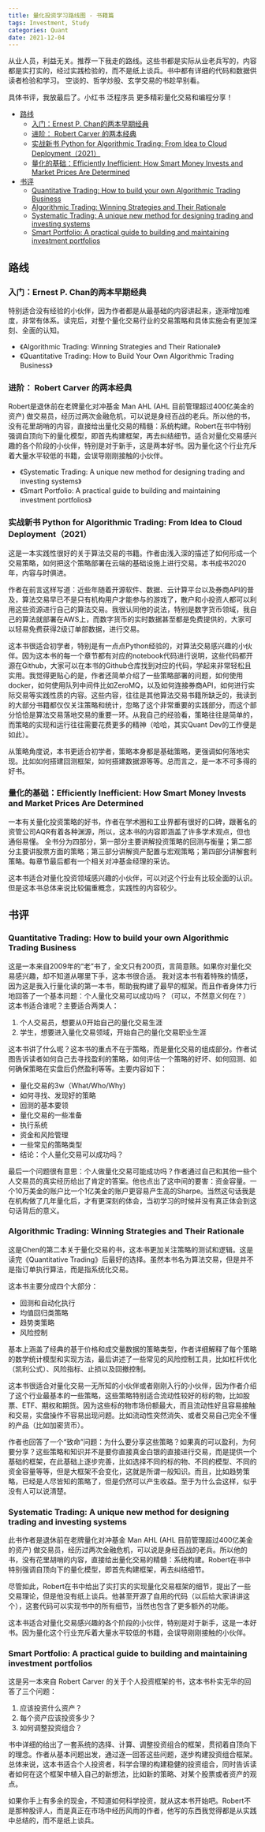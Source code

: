 ```yaml
---
title: 量化投资学习路线图 - 书籍篇
tags: Investment, Study
categories: Quant
date: 2021-12-04
---
```


从业人员，利益无关。推荐一下我走的路线。这些书都是实际从业老兵写的，内容都是实打实的，经过实践检验的，而不是纸上谈兵。书中都有详细的代码和数据供读者检验和学习。
空谈的、哲学炒股、玄学交易的书趁早别看。

具体书评，我放最后了。小红书  泛程序员  更多精彩量化交易和编程分享！

- [路线](#路线)
  - [入门：Ernest P. Chan的两本早期经典](#入门ernest-p-chan的两本早期经典)
  - [进阶： Robert Carver 的两本经典](#进阶-robert-carver-的两本经典)
  - [实战新书 Python for Algorithmic Trading: From Idea to Cloud Deployment（2021）](#实战新书-python-for-algorithmic-trading-from-idea-to-cloud-deployment2021)
  - [量化的基础：Efficiently Inefficient: How Smart Money Invests and Market Prices Are Determined](#量化的基础efficiently-inefficient-how-smart-money-invests-and-market-prices-are-determined)
- [书评](#书评)
  - [Quantitative Trading: How to build your own Algorithmic Trading Business](#quantitative-trading-how-to-build-your-own-algorithmic-trading-business)
  - [Algorithmic Trading: Winning Strategies and Their Rationale](#algorithmic-trading-winning-strategies-and-their-rationale)
  - [Systematic Trading: A unique new method for designing trading and investing systems](#systematic-trading-a-unique-new-method-for-designing-trading-and-investing-systems)
  - [Smart Portfolio: A practical guide to building and maintaining investment portfolios](#smart-portfolio-a-practical-guide-to-building-and-maintaining-investment-portfolios)

## 路线

### 入门：Ernest P. Chan的两本早期经典

特别适合没有经验的小伙伴，因为作者都是从最基础的内容讲起来，逐渐增加难度，非常有体系。读完后，对整个量化交易行业的交易策略和具体实施会有更加深刻、全面的认知。

- 《Algorithmic Trading: Winning Strategies and Their Rationale》
- 《Quantitative Trading: How to Build Your Own Algorithmic Trading Business》

### 进阶： Robert Carver 的两本经典

Robert是退休前在老牌量化对冲基金 Man AHL (AHL 目前管理超过400亿美金的资产) 做交易员，经历过两次金融危机，可以说是身经百战的老兵。所以他的书，没有花里胡哨的内容，直接给出量化交易的精髓：系统构建。Robert在书中特别强调自顶向下的量化模型，即首先构建框架，再去纠结细节。适合对量化交易感兴趣的各个阶段的小伙伴，特别是对于新手，这是两本好书。因为量化这个行业充斥着大量水平较低的书籍，会误导刚刚接触的小伙伴。

- 《Systematic Trading: A unique new method for designing trading and investing systems》
- 《Smart Portfolio: A practical guide to building and maintaining investment portfolios》

### 实战新书 Python for Algorithmic Trading: From Idea to Cloud Deployment（2021）

这是一本实践性很好的关于算法交易的书籍。作者由浅入深的描述了如何形成一个交易策略，如何把这个策略部署在云端的基础设施上进行交易。本书成书2020年，内容与时俱进。

作者在前言这样写道：近些年随着开源软件、数据、云计算平台以及券商API的普及，算法交易早已不是只有机构用户才能参与的游戏了，散户和小投资人都可以利用这些资源进行自己的算法交易。我很认同他的说法，特别是数字货币领域，我自己的算法就部署在AWS上，而数字货币的实时数据甚至都是免费提供的，大家可以轻易免费获得2级订单部数据，进行交易。

这本书很适合初学者，特别是有一点点Python经验的，对算法交易感兴趣的小伙伴。因为这本书的每一个章节都有对应的notebook代码进行说明，这些代码都开源在Github，大家可以在本书的Github仓库找到对应的代码，学起来非常轻松且实用。我觉得更贴心的是，作者还简单介绍了一些策略部署的问题，如何使用docker，如何使用队列中间件比如ZeroMQ，以及如何连接券商API，如何进行实际交易等实践性质的内容。这些内容，往往是其他算法交易书籍所缺乏的，我读到的大部分书籍都仅仅关注策略和统计，忽略了这个非常重要的实践部分，而这个部分恰恰是算法交易落地交易的重要一环。从我自己的经验看，策略往往是简单的，而策略的实现和运行往往需要花费更多的精神（哈哈，其实Quant Dev的工作便是如此）。

从策略角度说，本书更适合初学者，策略本身都是基础策略，更强调如何落地实现。比如如何搭建回测框架，如何搭建数据源等等。总而言之，是一本不可多得的好书。

### 量化的基础：Efficiently Inefficient: How Smart Money Invests and Market Prices Are Determined

一本有关量化投资策略的好书，作者在学术圈和工业界都有很好的口碑，跟著名的资管公司AQR有着各种渊源，所以，这本书的内容即涵盖了许多学术观点，但也通俗易懂。
全书分为四部分，第一部分主要讲解投资策略的回测与衡量；第二部分主要讲股票方面的策略；第三部分讲解资产配置与宏观策略；第四部分讲解套利策略。每章节最后都有一个相关对冲基金经理的采访。


这本书适合对量化投资领域感兴趣的小伙伴，可以对这个行业有比较全面的认识。但是这本书总体来说比较偏重概念，实践性的内容较少。

## 书评

### Quantitative Trading: How to build your own Algorithmic Trading Business

这是一本来自2009年的“老”书了，全文只有200页，言简意赅。如果你对量化交易感兴趣，却不知道从哪里下手，这本书很合适。
我对这本书有着特殊的情感，因为这是我入行量化读的第一本书，帮助我构建了最早的框架。而且作者身体力行地回答了一个基本问题：个人量化交易可以成功吗？（可以，不然意义何在？）
这本书适合谁呢？主要适合两类人：

1. 个人交易员，想要从0开始自己的量化交易生涯
2. 学生，想要进入量化交易领域，开始自己的量化交易职业生涯

这本书讲了什么呢？这本书的重点不在于策略，而是量化交易的组成部分。作者试图告诉读者如何自己去寻找盈利的策略，如何评估一个策略的好坏、如何回测、如何确保策略在实盘后仍然盈利等等。主要内容如下：

- 量化交易的3w（What/Who/Why)
- 如何寻找、发现好的策略
- 回测的基本要领
- 量化交易的一些准备
- 执行系统
- 资金和风险管理
- 一些常见的策略类型
- 结论：个人量化交易可以成功吗？

最后一个问题很有意思：个人做量化交易可能成功吗？作者通过自己和其他一些个人交易员的真实经历给出了肯定的答案。他也点出了这中间的要害：资金容量。一个10万美金的账户比一个1亿美金的账户更容易产生高的Sharpe。当然这句话我是在机构做了几年量化后，才有更深刻的体会，当初学习的时候并没有真正体会到这句话背后的意义。

### Algorithmic Trading: Winning Strategies and Their Rationale

这是Chen的第二本关于量化交易的书，这本书更加关注策略的测试和逻辑。这是读完《Quantitative Trading》后最好的选择。虽然本书名为算法交易，但是并不是指订单执行算法，而是指系统化交易。

这本书主要分成四个大部分：

- 回测和自动化执行
- 均值回归类策略
- 趋势类策略
- 风险控制

基本上涵盖了经典的基于价格和成交量数据的策略类型，作者详细解释了每个策略的数学统计模型和实现方法，最后讲述了一些常见的风险控制工具，比如杠杆优化（凯利公式）、风险指标、止损以及回撤控制。

这本书很适合对量化交易一无所知的小伙伴或者刚刚入行的小伙伴，因为作者介绍了这个行业最基本的一些策略，这些策略特别适合流动性较好的标的物，比如股票、ETF、期权和期货。因为这些标的物市场份额最大，而且流动性好且容易接触和交易，实盘操作不容易出现问题。比如流动性突然消失、或者交易自己完全不懂的产品（比如加密货币）。

作者也回答了一个“致命”问题：为什么要分享这些策略？如果真的可以盈利，为何要分享？这些策略和知识并不是要你直接真金白银的直接进行交易，而是提供一个基础的框架，在此基础上逐步完善，比如选择不同的标的物、不同的模型、不同的资金容量等等，但是大框架不会变化，这就是所谓一般知识。而且，比如趋势策略，已经是人尽皆知的策略了，但是仍然可以产生收益。至于为什么会这样，似乎没有人可以说清楚。

### Systematic Trading: A unique new method for designing trading and investing systems

此书作者是退休前在老牌量化对冲基金 Man AHL (AHL 目前管理超过400亿美金的资产) 做交易员，经历过两次金融危机，可以说是身经百战的老兵。所以他的书，没有花里胡哨的内容，直接给出量化交易的精髓：系统构建。Robert在书中特别强调自顶向下的量化模型，即首先构建框架，再去纠结细节。

尽管如此，Robert在书中给出了实打实的实现量化交易框架的细节，提出了一些交易理论，但是他没有纸上谈兵。他甚至开源了自用的代码（以后给大家讲讲这个），这套代码可以实现书中的所有细节，当然也包含了更多额外的功能。

这本书适合对量化交易感兴趣的各个阶段的小伙伴，特别是对于新手，这是一本好书。因为量化这个行业充斥着大量水平较低的书籍，会误导刚刚接触的小伙伴。

### Smart Portfolio: A practical guide to building and maintaining investment portfolios

这是另一本来自 Robert Carver 的关于个人投资框架的书，这本书朴实无华的回答了三个问题：

1. 应该投资什么资产？
2. 每个资产应该投资多少？
3. 如何调整投资组合？

书中详细的给出了一套系统的选择、计算、调整投资组合的框架，贯彻着自顶向下的理念。作者从基本问题出发，通过逐一回答这些问题，逐步构建投资组合框架。总体来说，这本书适合个人投资者，科学合理的构建稳健的投资组合，同时告诉读者如何在这个框架中植入自己的新想法，比如新的策略、对某个股票或者资产的观点。

如果你手上有多余的现金，不知道如何科学投资，就从这本书开始吧。Robert不是那种股评人，而是真正在市场中经历风雨的作者，他写的东西我觉得都是从实践中总结的，而不是纸上谈兵。